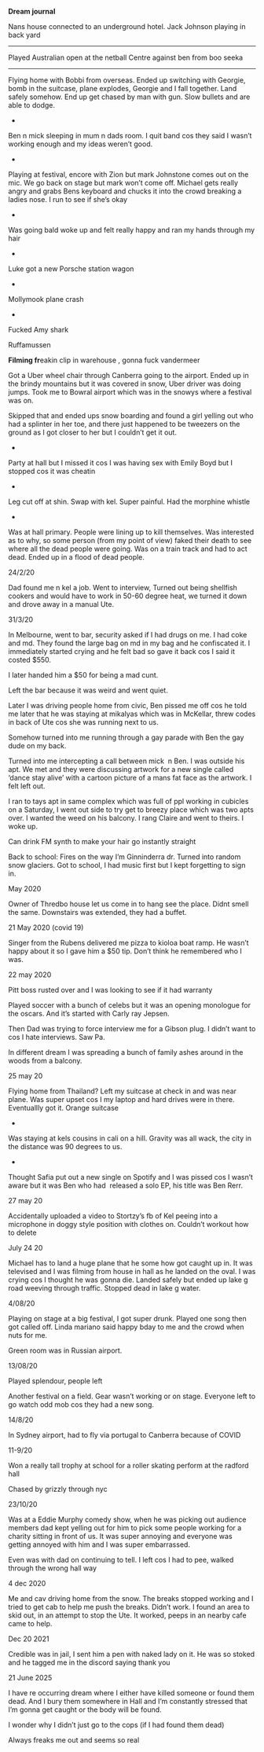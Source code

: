 **Dream journal**



Nans house connected to an underground hotel. Jack Johnson playing in back yard

---


Played Australian open at the netball Centre against ben from boo seeka

  ---


Flying home with Bobbi from overseas. Ended up switching with Georgie, bomb in the suitcase, plane explodes, Georgie and I fall together. Land safely somehow. End up get chased by man with gun. Slow bullets and are able to dodge.



-



Ben n mick sleeping in mum n dads room. I quit band cos they said I wasn’t working enough and my ideas weren’t good. 



-



Playing at festival, encore with Zion but mark Johnstone comes out on the mic. We go back on stage but mark won’t come off. Michael gets really angry and grabs Bens keyboard and chucks it into the crowd breaking a ladies nose. I run to see if she’s okay



-



Was going bald woke up and felt really happy and ran my hands through my hair



-



Luke got a new Porsche station wagon



-



Mollymook plane crash



-



Fucked Amy shark



Ruffamussen



**Filming fr**eakin clip in warehouse , gonna fuck vandermeer



Got a Uber wheel chair through Canberra going to the airport. Ended up in the brindy mountains but it was covered in snow, Uber driver was doing jumps. Took me to Bowral airport which was in the snowys where a festival was on. 

Skipped that and ended ups snow boarding and found a girl yelling out who had a splinter in her toe, and there just happened to be tweezers on the ground as I got closer to her but I couldn’t get it out. 



-



Party at hall but I missed it cos I was having sex with Emily Boyd but I stopped cos it was cheatin

-

Leg cut off at shin. Swap with kel. Super painful. Had the morphine whistle 



-



Was at hall primary. People were lining up to kill themselves. Was interested as to why, so some person (from my point of view) faked their death to see where all the dead people were going. Was on a train track and had to act dead. Ended up in a flood of dead people. 



24/2/20

Dad found me n kel a job. Went to interview, Turned out being shellfish cookers and would have to work in 50-60 degree heat, we turned it down and drove away in a manual Ute. 



31/3/20

In Melbourne, went to bar, security asked if I had drugs on me. I had coke and md. They found the large bag on md in my bag and he confiscated it. I immediately started crying and he felt bad so gave it back cos I said it costed $550. 

I later handed him a $50 for being a mad cunt. 

Left the bar because it was weird and went quiet. 



Later I was driving people home from civic, Ben pissed me off cos he told me later that he was staying at mikalyas which was in McKellar, threw codes in back of Ute cos she was running next to us. 

Somehow turned into me running through a gay parade with Ben the gay dude on my back. 

Turned into me intercepting a call between mick  n Ben. I was outside his apt. We met and they were discussing artwork for a new single called ‘dance stay alive’ with a cartoon picture of a mans fat face as the artwork. I felt left out. 

I ran to tays apt in same complex which was full of ppl working in cubicles on a Saturday, I went out side to try get to breezy place which was two apts over. I wanted the weed on his balcony. I rang Claire and went to theirs. I woke up. 





Can drink FM synth to make your hair go instantly straight



Back to school: Fires on the way I’m Ginninderra dr. Turned into random snow glaciers. Got to school, I had music first but I kept forgetting to sign in. 



May 2020

Owner of Thredbo house let us come in to hang see the place. Didnt smell the same. Downstairs was extended, they had a buffet. 



21 May 2020 (covid 19)

Singer from the Rubens delivered me pizza to kioloa boat ramp. He wasn’t happy about it so I gave him a $50 tip. Don’t think he remembered who I was. 



22 may 2020

Pitt boss rusted over and I was looking to see if it had warranty



Played soccer with a bunch of celebs but it was an opening monologue for the oscars. And it’s started with Carly ray Jepsen. 

Then Dad was trying to force interview me for a Gibson plug. I didn’t want to cos I hate interviews. Saw Pa. 

In different dream I was spreading a bunch of family ashes around in the woods from a balcony. 



25 may 20

Flying home from Thailand? Left my suitcase at check in and was near plane. Was super upset cos I my laptop and hard drives were in there. Eventuallly got it. Orange suitcase

-

Was staying at kels cousins in cali on a hill. Gravity was all wack, the city in the distance was 90 degrees to us. 

-

Thought Safia put out a new single on Spotify and I was pissed cos I wasn’t aware but it was Ben who had  released a solo EP, his title was Ben Rerr. 



27 may 20

Accidentally uploaded a video to Stortzy’s fb of Kel peeing into a microphone in doggy style position with clothes on. Couldn’t workout how to delete



July 24 20



Michael has to land a huge plane that he some how got caught up in. It was televised and I was filming from house in hall as he landed on the oval. I was crying cos I thought he was gonna die. Landed safely but ended up lake g road weeving through traffic. Stopped dead in lake g water. 



4/08/20

Playing on stage at a big festival, I got super drunk. Played one song then got called off. Linda mariano said happy bday to me and the crowd when nuts for me. 

Green room was in Russian airport. 



13/08/20

Played splendour, people left

Another festival on a field. Gear wasn’t working or on stage. Everyone left to go watch odd mob cos they had a new song. 



14/8/20

In Sydney airport, had to fly via portugal to Canberra because of COVID 



11-9/20

Won a really tall trophy at school for a roller skating perform at the radford hall



Chased by grizzly through nyc



23/10/20

Was at a Eddie Murphy comedy show, when he was picking out audience members dad kept yelling out for him to pick some people working for a charity sitting in front of us. It was super annoying and everyone was getting annoyed with him and I was super embarrassed. 

Even was with dad on continuing to tell. I left cos I had to pee, walked through the wrong hall way



4 dec 2020

Me and cav driving home from the snow. The breaks stopped working and I tried to get cab to help me push the breaks. Didn’t work. I found an area to skid out, in an attempt to stop the Ute. It worked, peeps in an nearby cafe came to help. 



Dec 20 2021

Credible was in jail, I sent him a pen with naked lady on it. He was so stoked and he tagged me in the discord saying thank you



21 June 2025

I have re occurring dream where I either have killed someone or found them dead. And I bury them somewhere in Hall and I’m constantly stressed that I’m gonna get caught or the body will be found. 

I wonder why I didn’t just go to the cops (if I had found them dead)

Always freaks me out and seems so real
